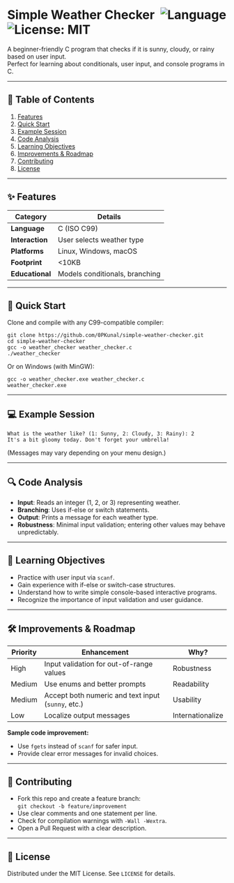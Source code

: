 # Simple Weather Checker &nbsp;![Language](https://img.shields.io/badge/language-C-blue) ![License: MIT](https://img.shields.io/badge/License-MIT-green.svg)

A beginner-friendly C program that checks if it is sunny, cloudy, or rainy based on user input.  
Perfect for learning about conditionals, user input, and console programs in C.

---

## 📑 Table of Contents
1. [Features](#features)
2. [Quick Start](#quick-start)
3. [Example Session](#example-session)
4. [Code Analysis](#code-analysis)
5. [Learning Objectives](#learning-objectives)
6. [Improvements & Roadmap](#improvements--roadmap)
7. [Contributing](#contributing)
8. [License](#license)

---

## ✨ Features

| Category        | Details                  |
|-----------------|--------------------------|
| **Language**    | C (ISO C99)              |
| **Interaction** | User selects weather type|
| **Platforms**   | Linux, Windows, macOS    |
| **Footprint**   |   &lt;10KB               |
| **Educational** | Models conditionals, branching|

---

## 🚀 Quick Start

Clone and compile with any C99-compatible compiler:

```
git clone https://github.com/0PKunal/simple-weather-checker.git
cd simple-weather-checker
gcc -o weather_checker weather_checker.c
./weather_checker
```
Or on Windows (with MinGW):
```
gcc -o weather_checker.exe weather_checker.c
weather_checker.exe
```

---

## 💻 Example Session

```
What is the weather like? (1: Sunny, 2: Cloudy, 3: Rainy): 2
It's a bit gloomy today. Don't forget your umbrella!
```
(Messages may vary depending on your menu design.)

---

## 🔍 Code Analysis

- **Input**: Reads an integer (1, 2, or 3) representing weather.
- **Branching**: Uses if-else or switch statements.
- **Output**: Prints a message for each weather type.
- **Robustness**: Minimal input validation; entering other values may behave unpredictably.

---

## 🎯 Learning Objectives

- Practice with user input via `scanf`.
- Gain experience with if-else or switch-case structures.
- Understand how to write simple console-based interactive programs.
- Recognize the importance of input validation and user guidance.

---

## 🛠️ Improvements & Roadmap

| Priority | Enhancement                                        | Why?             |
|----------|----------------------------------------------------|------------------|
| High     | Input validation for out-of-range values            | Robustness       |
| Medium   | Use enums and better prompts                        | Readability      |
| Medium   | Accept both numeric and text input (`sunny`, etc.)  | Usability        |
| Low      | Localize output messages                            | Internationalize|

**Sample code improvement:**
- Use `fgets` instead of `scanf` for safer input.
- Provide clear error messages for invalid choices.

---

## 🤝 Contributing

- Fork this repo and create a feature branch:  
  `git checkout -b feature/improvement`
- Use clear comments and one statement per line.
- Check for compilation warnings with `-Wall -Wextra`.
- Open a Pull Request with a clear description.

---

## 📄 License

Distributed under the MIT License. See `LICENSE` for details.
